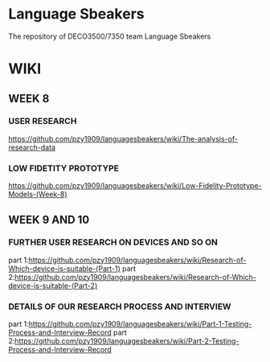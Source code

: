 # Language Sbeakers
The repository of DECO3500/7350 team Language Sbeakers

# WIKI
## WEEK 8
### USER RESEARCH
https://github.com/pzy1909/languagesbeakers/wiki/The-analysis-of-research-data
### LOW FIDETITY PROTOTYPE
https://github.com/pzy1909/languagesbeakers/wiki/Low-Fidelity-Prototype-Models-(Week-8)

## WEEK 9 AND 10
### FURTHER USER RESEARCH ON DEVICES AND SO ON
part 1:https://github.com/pzy1909/languagesbeakers/wiki/Research-of-Which-device-is-suitable-(Part-1)
part 2:https://github.com/pzy1909/languagesbeakers/wiki/Research-of-Which-device-is-suitable-(Part-2)

### DETAILS OF OUR RESEARCH PROCESS AND INTERVIEW
part 1:https://github.com/pzy1909/languagesbeakers/wiki/Part-1-Testing-Process-and-Interview-Record
part 2:https://github.com/pzy1909/languagesbeakers/wiki/Part-2-Testing-Process-and-Interview-Record

